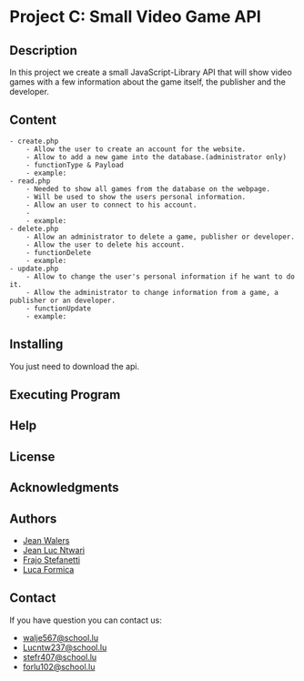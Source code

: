 # Project C: Small Video Game API

## Description
In this project we create a small JavaScript-Library API that will show video games with a few information about the game itself, the publisher and the developer.

## Content
    - create.php
        - Allow the user to create an account for the website.
        - Allow to add a new game into the database.(administrator only)
        - functionType & Payload
        - example:
    - read.php
        - Needed to show all games from the database on the webpage. 
        - Will be used to show the users personal information.
        - Allow an user to connect to his account.
        - 
        - example:
    - delete.php
        - Allow an administrator to delete a game, publisher or developer.
        - Allow the user to delete his account.
        - functionDelete
        - example:
    - update.php
        - Allow to change the user's personal information if he want to do it. 
        - Allow the administrator to change information from a game, a publisher or an developer.
        - functionUpdate
        - example:

## Installing
You just need to download the api.

## Executing Program

## Help

## License

## Acknowledgments

## Authors

* [Jean Walers](https://github.com/EvangelionEnjoyer)
* [Jean Luc Ntwari](https://github.com/LucNtw)
* [Frajo Stefanetti](https://github.com/Nettilux)
* [Luca Formica](https://github.com/Forlu102)

## Contact

If you have question you can contact us:
* walje567@school.lu
* Lucntw237@school.lu
* stefr407@school.lu
* forlu102@school.lu